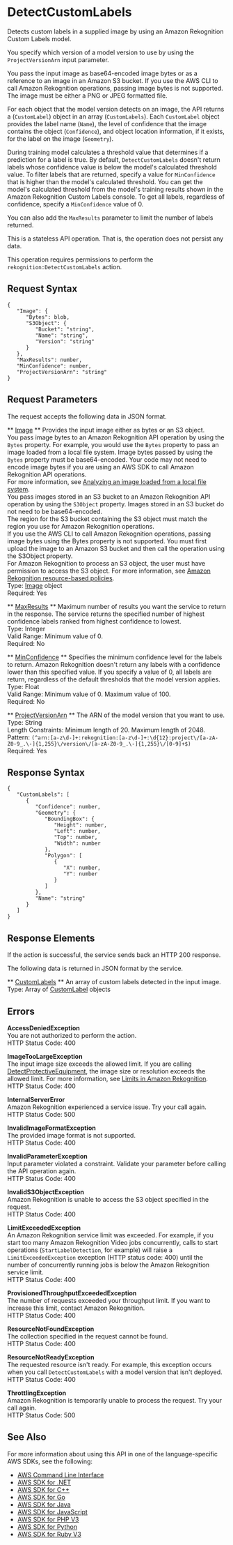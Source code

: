 # DetectCustomLabels<a name="API_DetectCustomLabels"></a>

Detects custom labels in a supplied image by using an Amazon Rekognition Custom Labels model\. 

You specify which version of a model version to use by using the `ProjectVersionArn` input parameter\. 

You pass the input image as base64\-encoded image bytes or as a reference to an image in an Amazon S3 bucket\. If you use the AWS CLI to call Amazon Rekognition operations, passing image bytes is not supported\. The image must be either a PNG or JPEG formatted file\. 

 For each object that the model version detects on an image, the API returns a \(`CustomLabel`\) object in an array \(`CustomLabels`\)\. Each `CustomLabel` object provides the label name \(`Name`\), the level of confidence that the image contains the object \(`Confidence`\), and object location information, if it exists, for the label on the image \(`Geometry`\)\. 

During training model calculates a threshold value that determines if a prediction for a label is true\. By default, `DetectCustomLabels` doesn't return labels whose confidence value is below the model's calculated threshold value\. To filter labels that are returned, specify a value for `MinConfidence` that is higher than the model's calculated threshold\. You can get the model's calculated threshold from the model's training results shown in the Amazon Rekognition Custom Labels console\. To get all labels, regardless of confidence, specify a `MinConfidence` value of 0\. 

You can also add the `MaxResults` parameter to limit the number of labels returned\. 

This is a stateless API operation\. That is, the operation does not persist any data\.

This operation requires permissions to perform the `rekognition:DetectCustomLabels` action\. 

## Request Syntax<a name="API_DetectCustomLabels_RequestSyntax"></a>

```
{
   "Image": { 
      "Bytes": blob,
      "S3Object": { 
         "Bucket": "string",
         "Name": "string",
         "Version": "string"
      }
   },
   "MaxResults": number,
   "MinConfidence": number,
   "ProjectVersionArn": "string"
}
```

## Request Parameters<a name="API_DetectCustomLabels_RequestParameters"></a>

The request accepts the following data in JSON format\.

 ** [Image](#API_DetectCustomLabels_RequestSyntax) **   <a name="rekognition-DetectCustomLabels-request-Image"></a>
Provides the input image either as bytes or an S3 object\.  
You pass image bytes to an Amazon Rekognition API operation by using the `Bytes` property\. For example, you would use the `Bytes` property to pass an image loaded from a local file system\. Image bytes passed by using the `Bytes` property must be base64\-encoded\. Your code may not need to encode image bytes if you are using an AWS SDK to call Amazon Rekognition API operations\.   
For more information, see [Analyzing an image loaded from a local file system](images-bytes.md)\.  
 You pass images stored in an S3 bucket to an Amazon Rekognition API operation by using the `S3Object` property\. Images stored in an S3 bucket do not need to be base64\-encoded\.  
The region for the S3 bucket containing the S3 object must match the region you use for Amazon Rekognition operations\.  
If you use the AWS CLI to call Amazon Rekognition operations, passing image bytes using the Bytes property is not supported\. You must first upload the image to an Amazon S3 bucket and then call the operation using the S3Object property\.  
For Amazon Rekognition to process an S3 object, the user must have permission to access the S3 object\. For more information, see [Amazon Rekognition resource\-based policies](security_iam_service-with-iam.md#security_iam_service-with-iam-resource-based-policies)\.   
Type: [Image](API_Image.md) object  
Required: Yes

 ** [MaxResults](#API_DetectCustomLabels_RequestSyntax) **   <a name="rekognition-DetectCustomLabels-request-MaxResults"></a>
Maximum number of results you want the service to return in the response\. The service returns the specified number of highest confidence labels ranked from highest confidence to lowest\.  
Type: Integer  
Valid Range: Minimum value of 0\.  
Required: No

 ** [MinConfidence](#API_DetectCustomLabels_RequestSyntax) **   <a name="rekognition-DetectCustomLabels-request-MinConfidence"></a>
Specifies the minimum confidence level for the labels to return\. Amazon Rekognition doesn't return any labels with a confidence lower than this specified value\. If you specify a value of 0, all labels are return, regardless of the default thresholds that the model version applies\.  
Type: Float  
Valid Range: Minimum value of 0\. Maximum value of 100\.  
Required: No

 ** [ProjectVersionArn](#API_DetectCustomLabels_RequestSyntax) **   <a name="rekognition-DetectCustomLabels-request-ProjectVersionArn"></a>
The ARN of the model version that you want to use\.  
Type: String  
Length Constraints: Minimum length of 20\. Maximum length of 2048\.  
Pattern: `(^arn:[a-z\d-]+:rekognition:[a-z\d-]+:\d{12}:project\/[a-zA-Z0-9_.\-]{1,255}\/version\/[a-zA-Z0-9_.\-]{1,255}\/[0-9]+$)`   
Required: Yes

## Response Syntax<a name="API_DetectCustomLabels_ResponseSyntax"></a>

```
{
   "CustomLabels": [ 
      { 
         "Confidence": number,
         "Geometry": { 
            "BoundingBox": { 
               "Height": number,
               "Left": number,
               "Top": number,
               "Width": number
            },
            "Polygon": [ 
               { 
                  "X": number,
                  "Y": number
               }
            ]
         },
         "Name": "string"
      }
   ]
}
```

## Response Elements<a name="API_DetectCustomLabels_ResponseElements"></a>

If the action is successful, the service sends back an HTTP 200 response\.

The following data is returned in JSON format by the service\.

 ** [CustomLabels](#API_DetectCustomLabels_ResponseSyntax) **   <a name="rekognition-DetectCustomLabels-response-CustomLabels"></a>
An array of custom labels detected in the input image\.  
Type: Array of [CustomLabel](API_CustomLabel.md) objects

## Errors<a name="API_DetectCustomLabels_Errors"></a>

 **AccessDeniedException**   
You are not authorized to perform the action\.  
HTTP Status Code: 400

 **ImageTooLargeException**   
The input image size exceeds the allowed limit\. If you are calling [DetectProtectiveEquipment](API_DetectProtectiveEquipment.md), the image size or resolution exceeds the allowed limit\. For more information, see [Limits in Amazon Rekognition](limits.md)\.   
HTTP Status Code: 400

 **InternalServerError**   
Amazon Rekognition experienced a service issue\. Try your call again\.  
HTTP Status Code: 500

 **InvalidImageFormatException**   
The provided image format is not supported\.   
HTTP Status Code: 400

 **InvalidParameterException**   
Input parameter violated a constraint\. Validate your parameter before calling the API operation again\.  
HTTP Status Code: 400

 **InvalidS3ObjectException**   
Amazon Rekognition is unable to access the S3 object specified in the request\.  
HTTP Status Code: 400

 **LimitExceededException**   
An Amazon Rekognition service limit was exceeded\. For example, if you start too many Amazon Rekognition Video jobs concurrently, calls to start operations \(`StartLabelDetection`, for example\) will raise a `LimitExceededException` exception \(HTTP status code: 400\) until the number of concurrently running jobs is below the Amazon Rekognition service limit\.   
HTTP Status Code: 400

 **ProvisionedThroughputExceededException**   
The number of requests exceeded your throughput limit\. If you want to increase this limit, contact Amazon Rekognition\.  
HTTP Status Code: 400

 **ResourceNotFoundException**   
The collection specified in the request cannot be found\.  
HTTP Status Code: 400

 **ResourceNotReadyException**   
The requested resource isn't ready\. For example, this exception occurs when you call `DetectCustomLabels` with a model version that isn't deployed\.   
HTTP Status Code: 400

 **ThrottlingException**   
Amazon Rekognition is temporarily unable to process the request\. Try your call again\.  
HTTP Status Code: 500

## See Also<a name="API_DetectCustomLabels_SeeAlso"></a>

For more information about using this API in one of the language\-specific AWS SDKs, see the following:
+  [AWS Command Line Interface](https://docs.aws.amazon.com/goto/aws-cli/rekognition-2016-06-27/DetectCustomLabels) 
+  [AWS SDK for \.NET](https://docs.aws.amazon.com/goto/DotNetSDKV3/rekognition-2016-06-27/DetectCustomLabels) 
+  [AWS SDK for C\+\+](https://docs.aws.amazon.com/goto/SdkForCpp/rekognition-2016-06-27/DetectCustomLabels) 
+  [AWS SDK for Go](https://docs.aws.amazon.com/goto/SdkForGoV1/rekognition-2016-06-27/DetectCustomLabels) 
+  [AWS SDK for Java](https://docs.aws.amazon.com/goto/SdkForJava/rekognition-2016-06-27/DetectCustomLabels) 
+  [AWS SDK for JavaScript](https://docs.aws.amazon.com/goto/AWSJavaScriptSDK/rekognition-2016-06-27/DetectCustomLabels) 
+  [AWS SDK for PHP V3](https://docs.aws.amazon.com/goto/SdkForPHPV3/rekognition-2016-06-27/DetectCustomLabels) 
+  [AWS SDK for Python](https://docs.aws.amazon.com/goto/boto3/rekognition-2016-06-27/DetectCustomLabels) 
+  [AWS SDK for Ruby V3](https://docs.aws.amazon.com/goto/SdkForRubyV3/rekognition-2016-06-27/DetectCustomLabels) 